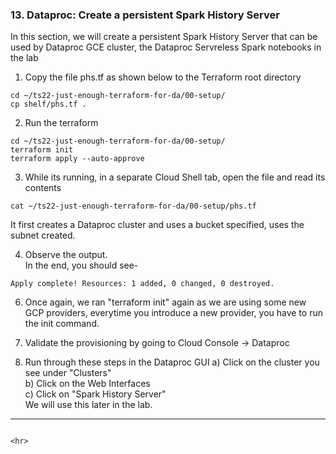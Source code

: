### 13. Dataproc: Create a persistent Spark History Server
 
In this section, we will create a persistent Spark History Server that can be used by Dataproc GCE cluster, the Dataproc Servreless Spark notebooks in the lab
 
1. Copy the file phs.tf as shown below to the Terraform root directory<br>
```
cd ~/ts22-just-enough-terraform-for-da/00-setup/
cp shelf/phs.tf .
```

2. Run the terraform<br> 
```
cd ~/ts22-just-enough-terraform-for-da/00-setup/
terraform init
terraform apply --auto-approve
```
 
3. While its running, in a separate Cloud Shell tab, open the file and read its contents<br>
```
cat ~/ts22-just-enough-terraform-for-da/00-setup/phs.tf
```
It first creates a Dataproc cluster and uses a bucket specified, uses the subnet created.
 
4. Observe the output.<br>
In the end, you should see-<br>
 ```
Apply complete! Resources: 1 added, 0 changed, 0 destroyed.
 ```
 
6. Once again, we ran "terraform init" again as we are using some new GCP providers, everytime you introduce a new provider, you have to run the init command.

7. Validate the provisioning by going to Cloud Console -> Dataproc

8. Run through these steps in the Dataproc GUI
a) Click on the cluster you see under "Clusters"<br>
b) Click on the Web Interfaces<br>
c) Click on "Spark History Server"<br>
We will use this later in the lab.<br>

<hr>

```

<hr>
